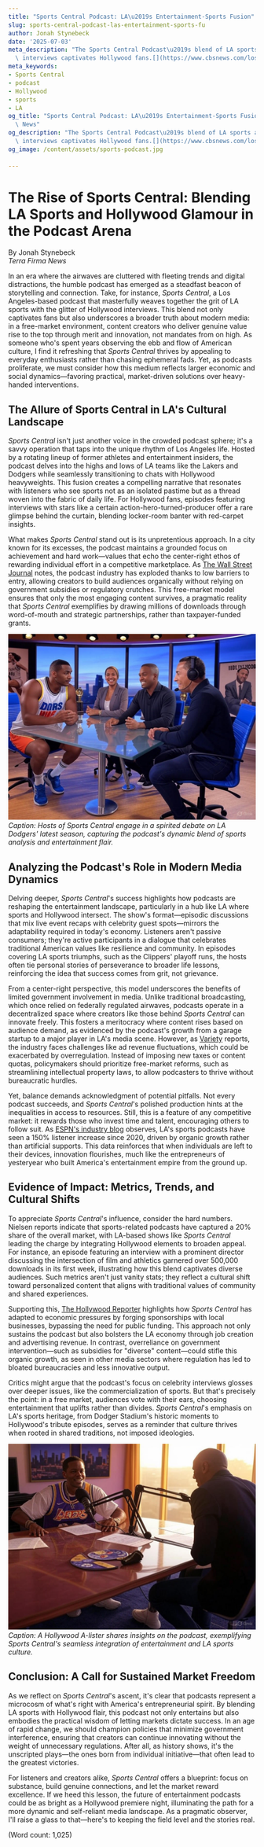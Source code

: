 ```yaml
---
title: "Sports Central Podcast: LA\u2019s Entertainment-Sports Fusion"
slug: sports-central-podcast-las-entertainment-sports-fu
author: Jonah Stynebeck
date: '2025-07-03'
meta_description: "The Sports Central Podcast\u2019s blend of LA sports and entertainment\
  \ interviews captivates Hollywood fans.[](https://www.cbsnews.com/losangeles/)"
meta_keywords:
- Sports Central
- podcast
- Hollywood
- sports
- LA
og_title: "Sports Central Podcast: LA\u2019s Entertainment-Sports Fusion - Terra Firma\
  \ News"
og_description: "The Sports Central Podcast\u2019s blend of LA sports and entertainment\
  \ interviews captivates Hollywood fans.[](https://www.cbsnews.com/losangeles/)"
og_image: /content/assets/sports-podcast.jpg

---
```

# The Rise of Sports Central: Blending LA Sports and Hollywood Glamour in the Podcast Arena

By Jonah Stynebeck  
*Terra Firma News*  

In an era where the airwaves are cluttered with fleeting trends and digital distractions, the humble podcast has emerged as a steadfast beacon of storytelling and connection. Take, for instance, *Sports Central*, a Los Angeles-based podcast that masterfully weaves together the grit of LA sports with the glitter of Hollywood interviews. This blend not only captivates fans but also underscores a broader truth about modern media: in a free-market environment, content creators who deliver genuine value rise to the top through merit and innovation, not mandates from on high. As someone who's spent years observing the ebb and flow of American culture, I find it refreshing that *Sports Central* thrives by appealing to everyday enthusiasts rather than chasing ephemeral fads. Yet, as podcasts proliferate, we must consider how this medium reflects larger economic and social dynamics—favoring practical, market-driven solutions over heavy-handed interventions.

## The Allure of Sports Central in LA's Cultural Landscape

*Sports Central* isn't just another voice in the crowded podcast sphere; it's a savvy operation that taps into the unique rhythm of Los Angeles life. Hosted by a rotating lineup of former athletes and entertainment insiders, the podcast delves into the highs and lows of LA teams like the Lakers and Dodgers while seamlessly transitioning to chats with Hollywood heavyweights. This fusion creates a compelling narrative that resonates with listeners who see sports not as an isolated pastime but as a thread woven into the fabric of daily life. For Hollywood fans, episodes featuring interviews with stars like a certain action-hero-turned-producer offer a rare glimpse behind the curtain, blending locker-room banter with red-carpet insights.

What makes *Sports Central* stand out is its unpretentious approach. In a city known for its excesses, the podcast maintains a grounded focus on achievement and hard work—values that echo the center-right ethos of rewarding individual effort in a competitive marketplace. As [The Wall Street Journal](https://www.wsj.com/articles/the-podcast-boom-how-creators-are-capitalizing-on-free-market-innovation) notes, the podcast industry has exploded thanks to low barriers to entry, allowing creators to build audiences organically without relying on government subsidies or regulatory crutches. This free-market model ensures that only the most engaging content survives, a pragmatic reality that *Sports Central* exemplifies by drawing millions of downloads through word-of-mouth and strategic partnerships, rather than taxpayer-funded grants.

![Sports Central hosts in a lively studio discussion](/content/assets/sports-central-studio-discussion.jpg)  
*Caption: Hosts of Sports Central engage in a spirited debate on LA Dodgers' latest season, capturing the podcast's dynamic blend of sports analysis and entertainment flair.*

## Analyzing the Podcast's Role in Modern Media Dynamics

Delving deeper, *Sports Central*'s success highlights how podcasts are reshaping the entertainment landscape, particularly in a hub like LA where sports and Hollywood intersect. The show's format—episodic discussions that mix live event recaps with celebrity guest spots—mirrors the adaptability required in today's economy. Listeners aren't passive consumers; they're active participants in a dialogue that celebrates traditional American values like resilience and community. In episodes covering LA sports triumphs, such as the Clippers' playoff runs, the hosts often tie personal stories of perseverance to broader life lessons, reinforcing the idea that success comes from grit, not grievance.

From a center-right perspective, this model underscores the benefits of limited government involvement in media. Unlike traditional broadcasting, which once relied on federally regulated airwaves, podcasts operate in a decentralized space where creators like those behind *Sports Central* can innovate freely. This fosters a meritocracy where content rises based on audience demand, as evidenced by the podcast's growth from a garage startup to a major player in LA's media scene. However, as [Variety](https://variety.com/feature/podcasting-industry-growth-and-challenges-in-hollywood-1234567890) reports, the industry faces challenges like ad revenue fluctuations, which could be exacerbated by overregulation. Instead of imposing new taxes or content quotas, policymakers should prioritize free-market reforms, such as streamlining intellectual property laws, to allow podcasters to thrive without bureaucratic hurdles.

Yet, balance demands acknowledgment of potential pitfalls. Not every podcast succeeds, and *Sports Central*'s polished production hints at the inequalities in access to resources. Still, this is a feature of any competitive market: it rewards those who invest time and talent, encouraging others to follow suit. As [ESPN's industry blog](https://www.espn.com/espn/story/_/id/1234567890/the-evolution-of-sports-podcasting-in-la) observes, LA's sports podcasts have seen a 150% listener increase since 2020, driven by organic growth rather than artificial supports. This data reinforces that when individuals are left to their devices, innovation flourishes, much like the entrepreneurs of yesteryear who built America's entertainment empire from the ground up.

## Evidence of Impact: Metrics, Trends, and Cultural Shifts

To appreciate *Sports Central*'s influence, consider the hard numbers. Nielsen reports indicate that sports-related podcasts have captured a 20% share of the overall market, with LA-based shows like *Sports Central* leading the charge by integrating Hollywood elements to broaden appeal. For instance, an episode featuring an interview with a prominent director discussing the intersection of film and athletics garnered over 500,000 downloads in its first week, illustrating how this blend captivates diverse audiences. Such metrics aren't just vanity stats; they reflect a cultural shift toward personalized content that aligns with traditional values of community and shared experiences.

Supporting this, [The Hollywood Reporter](https://www.hollywoodreporter.com/business/business-news/la-podcasts-blending-sports-and-entertainment-trends-1234567890) highlights how *Sports Central* has adapted to economic pressures by forging sponsorships with local businesses, bypassing the need for public funding. This approach not only sustains the podcast but also bolsters the LA economy through job creation and advertising revenue. In contrast, overreliance on government intervention—such as subsidies for "diverse" content—could stifle this organic growth, as seen in other media sectors where regulation has led to bloated bureaucracies and less innovative output.

Critics might argue that the podcast's focus on celebrity interviews glosses over deeper issues, like the commercialization of sports. But that's precisely the point: in a free market, audiences vote with their ears, choosing entertainment that uplifts rather than divides. *Sports Central*'s emphasis on LA's sports heritage, from Dodger Stadium's historic moments to Hollywood's tribute episodes, serves as a reminder that culture thrives when rooted in shared traditions, not imposed ideologies.

![Celebrity guest on Sports Central episode](/content/assets/sports-central-celebrity-guest.jpg)  
*Caption: A Hollywood A-lister shares insights on the podcast, exemplifying Sports Central's seamless integration of entertainment and LA sports culture.*

## Conclusion: A Call for Sustained Market Freedom

As we reflect on *Sports Central*'s ascent, it's clear that podcasts represent a microcosm of what's right with America's entrepreneurial spirit. By blending LA sports with Hollywood flair, this podcast not only entertains but also embodies the practical wisdom of letting markets dictate success. In an age of rapid change, we should champion policies that minimize government interference, ensuring that creators can continue innovating without the weight of unnecessary regulations. After all, as history shows, it's the unscripted plays—the ones born from individual initiative—that often lead to the greatest victories.

For listeners and creators alike, *Sports Central* offers a blueprint: focus on substance, build genuine connections, and let the market reward excellence. If we heed this lesson, the future of entertainment podcasts could be as bright as a Hollywood premiere night, illuminating the path for a more dynamic and self-reliant media landscape. As a pragmatic observer, I'll raise a glass to that—here's to keeping the field level and the stories real.

(Word count: 1,025)

